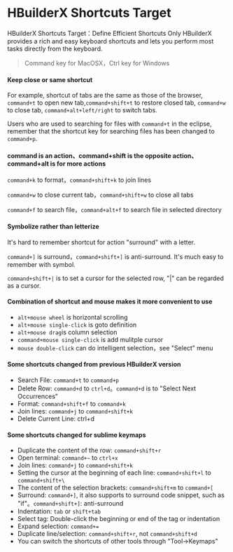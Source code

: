 # HBuilderX Shortcuts Target

HBuilderX Shortcuts Target：Define Efficient Shortcuts Only
HBuilderX provides a rich and easy keyboard shortcuts and lets you perform most tasks directly from the keyboard.

> Command key for MacOSX，Ctrl key for Windows

#### Keep close or same shortcut

For example, shortcut of tabs are the same as those of the browser, `command+t` to open new tab,`command+shift+t` to restore closed tab,  `command+w` to close tab, `command+alt+left/right` to switch tabs.

Users who are used to searching for files with `command+t` in the eclipse, remember that the shortcut key for searching files has been changed to `command+p`.

#### command is an action、command+shift is the opposite action、command+alt is for more actions

`command+k` to format，`command+shift+k` to join lines

`command+w` to close current tab，`command+shift+w` to close all tabs

`command+f` to search file，`command+alt+f` to search file in selected directory

#### Symbolize rather than letterize

It's hard to remember shortcut for action "surround" with a letter.

`command+]` is surround，`command+shift+]` is anti-surround. It's much easy to remember with symbol.

`command+shift+|` is to set a cursor for the selected row, "|" can be regarded as a cursor.

#### Combination of shortcut and mouse makes it more convenient to use

- `alt+mouse wheel` is horizontal scrolling
- `alt+mouse single-click` is goto definition
- `alt+mouse drag`is column selection
- `command+mouse single-click` is add mulitple cursor
- `mouse double-click` can do intelligent selection，see "Select" menu

#### Some shortcuts changed from previous HBuilderX version

- Search File: `command+t` to `command+p`
- Delete Row: `command+d` to `ctrl+d`。`command+d` is to "Select Next Occurrences"
- Format: `command+shift+f` to `command+k`
- Join lines: `command+j` to `command+shift+k`
- Delete Current Line: ctrl+d

#### Some shortcuts changed for sublime keymaps

- Duplicate the content of the row: `command+shift+r`
- Open terminal: `command+~` to `ctrl+x`
- Join lines: `command+j` to `command+shift+k`
- Setting the cursor at the beginning of each line: `command+shift+l` to `command+shift+\`
- The content of the selection brackets: `command+shift+m` to `command+[`
- Surround: `command+]`, it also supports to surround code snippet, such as "if"。`command+shift+]`: anti-surround
- Indentation: `tab` or `shift+tab`
- Select tag: Double-click the beginning or end of the tag or indentation
- Expand selection: `command+=`
- Duplicate line/selection: `command+shift+r`, not `command+shift+d`
- You can switch the shortcuts of other tools through "Tool->Keymaps"
